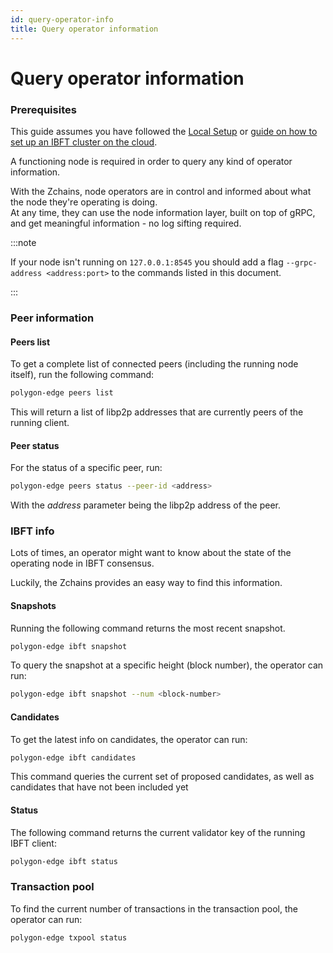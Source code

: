 ```yaml
---
id: query-operator-info
title: Query operator information
---
```


# Query operator information

### Prerequisites

This guide assumes you have followed the [Local Setup](../get-started/set-up-ibft-locally.md) or [guide on how to set up an IBFT cluster on the cloud](../get-started/set-up-ibft-on-the-cloud.md).

A functioning node is required in order to query any kind of operator information.

With the Zchains, node operators are in control and informed about what the node they're operating is doing.\
At any time, they can use the node information layer, built on top of gRPC, and get meaningful information - no log sifting required.

:::note

If your node isn't running on `127.0.0.1:8545` you should add a flag `--grpc-address <address:port>` to the commands listed in this document.

:::

### Peer information

#### Peers list

To get a complete list of connected peers (including the running node itself), run the following command:

```bash
polygon-edge peers list
```

This will return a list of libp2p addresses that are currently peers of the running client.

#### Peer status

For the status of a specific peer, run:

```bash
polygon-edge peers status --peer-id <address>
```

With the _address_ parameter being the libp2p address of the peer.

### IBFT info

Lots of times, an operator might want to know about the state of the operating node in IBFT consensus.

Luckily, the Zchains provides an easy way to find this information.

#### Snapshots

Running the following command returns the most recent snapshot.

```bash
polygon-edge ibft snapshot
```

To query the snapshot at a specific height (block number), the operator can run:

```bash
polygon-edge ibft snapshot --num <block-number>
```

#### Candidates

To get the latest info on candidates, the operator can run:

```bash
polygon-edge ibft candidates
```

This command queries the current set of proposed candidates, as well as candidates that have not been included yet

#### Status

The following command returns the current validator key of the running IBFT client:

```bash
polygon-edge ibft status
```

### Transaction pool

To find the current number of transactions in the transaction pool, the operator can run:

```bash
polygon-edge txpool status
```

